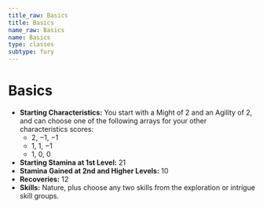 ```yaml
---
title_raw: Basics
title: Basics
name_raw: Basics
name: Basics
type: classes
subtype: fury
---
```


# Basics

- **Starting Characteristics:** You start with a Might of 2 and an Agility of 2, and can choose one of the following arrays for your other characteristics scores:
  - 2, −1, −1
  - 1, 1, −1
  - 1, 0, 0
- **Starting Stamina at 1st Level:** 21
- **Stamina Gained at 2nd and Higher Levels:** 10
- **Recoveries:** 12
- **Skills:** Nature, plus choose any two skills from the exploration or intrigue skill groups.
